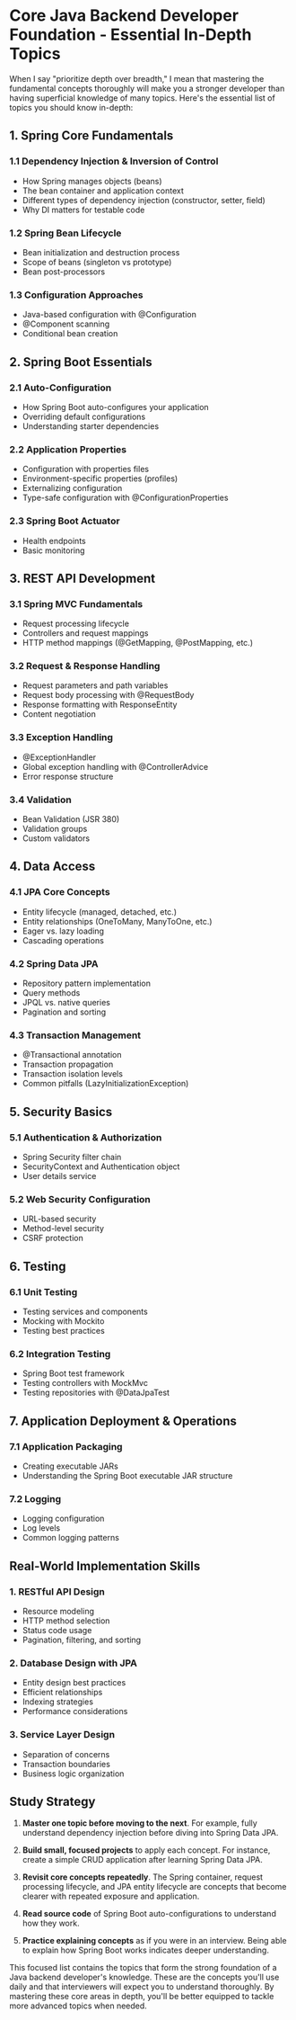 # Core Java Backend Developer Foundation - Essential In-Depth Topics

When I say "prioritize depth over breadth," I mean that mastering the fundamental concepts thoroughly will make you a stronger developer than having superficial knowledge of many topics. Here's the essential list of topics you should know in-depth:

## 1. Spring Core Fundamentals

### 1.1 Dependency Injection & Inversion of Control
- How Spring manages objects (beans)
- The bean container and application context
- Different types of dependency injection (constructor, setter, field)
- Why DI matters for testable code

### 1.2 Spring Bean Lifecycle
- Bean initialization and destruction process
- Scope of beans (singleton vs prototype)
- Bean post-processors

### 1.3 Configuration Approaches
- Java-based configuration with @Configuration
- @Component scanning
- Conditional bean creation

## 2. Spring Boot Essentials

### 2.1 Auto-Configuration
- How Spring Boot auto-configures your application
- Overriding default configurations
- Understanding starter dependencies

### 2.2 Application Properties
- Configuration with properties files
- Environment-specific properties (profiles)
- Externalizing configuration
- Type-safe configuration with @ConfigurationProperties

### 2.3 Spring Boot Actuator
- Health endpoints
- Basic monitoring

## 3. REST API Development

### 3.1 Spring MVC Fundamentals
- Request processing lifecycle
- Controllers and request mappings
- HTTP method mappings (@GetMapping, @PostMapping, etc.)

### 3.2 Request & Response Handling
- Request parameters and path variables
- Request body processing with @RequestBody
- Response formatting with ResponseEntity
- Content negotiation

### 3.3 Exception Handling
- @ExceptionHandler
- Global exception handling with @ControllerAdvice
- Error response structure

### 3.4 Validation
- Bean Validation (JSR 380)
- Validation groups
- Custom validators

## 4. Data Access

### 4.1 JPA Core Concepts
- Entity lifecycle (managed, detached, etc.)
- Entity relationships (OneToMany, ManyToOne, etc.)
- Eager vs. lazy loading
- Cascading operations

### 4.2 Spring Data JPA
- Repository pattern implementation
- Query methods
- JPQL vs. native queries
- Pagination and sorting

### 4.3 Transaction Management
- @Transactional annotation
- Transaction propagation
- Transaction isolation levels
- Common pitfalls (LazyInitializationException)

## 5. Security Basics

### 5.1 Authentication & Authorization
- Spring Security filter chain
- SecurityContext and Authentication object
- User details service

### 5.2 Web Security Configuration
- URL-based security
- Method-level security
- CSRF protection

## 6. Testing

### 6.1 Unit Testing
- Testing services and components
- Mocking with Mockito
- Testing best practices

### 6.2 Integration Testing
- Spring Boot test framework
- Testing controllers with MockMvc
- Testing repositories with @DataJpaTest

## 7. Application Deployment & Operations

### 7.1 Application Packaging
- Creating executable JARs
- Understanding the Spring Boot executable JAR structure

### 7.2 Logging
- Logging configuration
- Log levels
- Common logging patterns

## Real-World Implementation Skills

### 1. RESTful API Design
- Resource modeling
- HTTP method selection
- Status code usage
- Pagination, filtering, and sorting

### 2. Database Design with JPA
- Entity design best practices
- Efficient relationships
- Indexing strategies
- Performance considerations

### 3. Service Layer Design
- Separation of concerns
- Transaction boundaries
- Business logic organization

## Study Strategy

1. **Master one topic before moving to the next**. For example, fully understand dependency injection before diving into Spring Data JPA.

2. **Build small, focused projects** to apply each concept. For instance, create a simple CRUD application after learning Spring Data JPA.

3. **Revisit core concepts repeatedly**. The Spring container, request processing lifecycle, and JPA entity lifecycle are concepts that become clearer with repeated exposure and application.

4. **Read source code** of Spring Boot auto-configurations to understand how they work.

5. **Practice explaining concepts** as if you were in an interview. Being able to explain how Spring Boot works indicates deeper understanding.

This focused list contains the topics that form the strong foundation of a Java backend developer's knowledge. These are the concepts you'll use daily and that interviewers will expect you to understand thoroughly. By mastering these core areas in depth, you'll be better equipped to tackle more advanced topics when needed.
